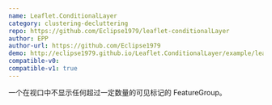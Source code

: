 ```yaml
---
name: Leaflet.ConditionalLayer
category: clustering-decluttering
repo: https://github.com/Eclipse1979/leaflet-conditionalLayer
author: EPP
author-url: https://github.com/Eclipse1979
demo: http://eclipse1979.github.io/Leaflet.ConditionalLayer/example/leaflet-conditionalLayer2.html
compatible-v0:
compatible-v1: true
---
```


一个在视口中不显示任何超过一定数量的可见标记的 FeatureGroup。
